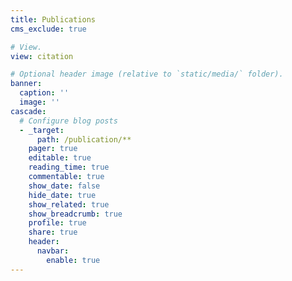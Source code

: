 ```yaml
---
title: Publications
cms_exclude: true

# View.
view: citation

# Optional header image (relative to `static/media/` folder).
banner:
  caption: ''
  image: ''
cascade:
  # Configure blog posts
  - _target:
      path: /publication/**
    pager: true
    editable: true
    reading_time: true
    commentable: true
    show_date: false
    hide_date: true
    show_related: true
    show_breadcrumb: true
    profile: true
    share: true
    header:
      navbar:
        enable: true
---
```

